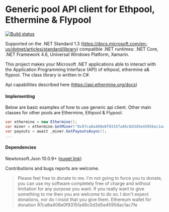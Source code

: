 # Generic pool API client for Ethpool, Ethermine & Flypool

[![Build status](https://ci.appveyor.com/api/projects/status/dnp9i3t6sexv9tpa?svg=true)](https://github.com/tomaspavlic/ethermine-flypool-ethpool)

Supported on the .NET Standard 1.3 (https://docs.microsoft.com/en-us/dotnet/articles/standard/library) compatible .NET runtimes: .NET Core, .NET Framework 4.6, Universal Windows Platform, Xamarin.

This project makes your Microsoft .NET applications able to interact with the Application Programming Interface (API) of ethpool, ethermine a& flypool. The class library is written in C#.

Api capabilities described here (https://api.ethermine.org/docs)

#### Implementing
Below are basic examples of how to use generic api client. Other main classes for other pools are Ethermine, Ethpool & Flypool.

```cs
var ethermine = new Ethermine();
var miner = ethermine.GetMiner("0x97ca8a408e0f9315fa46c0d3d5e45956ac1ac7fe");
var payouts = await _miner.GetPayoutsAsync();
...
```

#### Dependencies
Newtonsoft.Json 10.0.9+ ([nuget link](https://www.nuget.org/packages/newtonsoft.json/#dotnet-cli))

Contributions and bugs reports are welcome.

> Please feel free to donate to me. I'm not going to force you to donate, you can use my software completely free of charge and without limitation for any purpose you want. If you really want to give something to me then you are welcome to do so. I don't expect donations, nor do I insist that you give them. Ethereum wallet for donation 97ca8a408e0f9315fa46c0d3d5e45956ac1ac7fe


